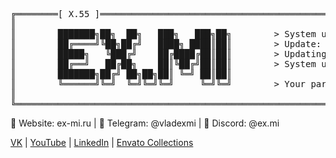 <pre>
╔════════[ X.55 ]════════════════════════════════════════════════════════════════════════╗
║                                                                                        ║
║        ███████╗██╗  ██╗   ███╗   ███╗██╗        > System update available              ║
║        ██╔════╝╚██╗██╔╝   ████╗ ████║██║        > Update: Y/N                          ║
║        █████╗   ╚███╔╝    ██╔████╔██║██║        > Updating, please wait...             ║
║        ██╔══╝   ██╔██╗    ██║╚██╔╝██║██║        > System update successful!            ║
║        ███████╗██╔╝ ██╗██╗██║ ╚═╝ ██║██║                                               ║
║        ╚══════╝╚═╝  ╚═╝╚═╝╚═╝     ╚═╝╚═╝        > Your paradise is just a dream        ║
║                                                                                        ║
╚════════════════════════════════════════════════════════════════════════════════════════╝
</pre>
<!--
	# Yes, I am a criminal. My crime is that of curiosity.
	# 💬 Website: ex-mi.ru | 💬 Telegram: @vladexmi | 💬 Discord: @ex.mi
-->
💬 Website: ex-mi.ru | 💬 Telegram: @vladexmi | 💬 Discord: @ex.mi

<a href="https://vk.com/ex_mi">VK</a> | <a href="https://www.youtube.com/@ex_mi">YouTube</a> | <a href="https://www.linkedin.com/in/ex-mi/">LinkedIn</a> | <a href="https://themeforest.net/user/ex_mi/collections">Envato Collections</a>
